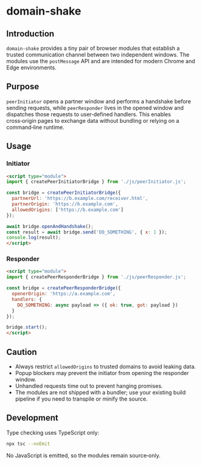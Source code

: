# domain-shake

## Introduction
`domain-shake` provides a tiny pair of browser modules that establish a trusted
communication channel between two independent windows. The modules use the
`postMessage` API and are intended for modern Chrome and Edge environments.

## Purpose
`peerInitiator` opens a partner window and performs a handshake before sending
requests, while `peerResponder` lives in the opened window and dispatches those
requests to user‑defined handlers. This enables cross‑origin pages to exchange
data without bundling or relying on a command‑line runtime.

## Usage
### Initiator
```html
<script type="module">
import { createPeerInitiatorBridge } from './js/peerInitiator.js';

const bridge = createPeerInitiatorBridge({
  partnerUrl: 'https://b.example.com/receiver.html',
  partnerOrigin: 'https://b.example.com',
  allowedOrigins: ['https://b.example.com']
});

await bridge.openAndHandshake();
const result = await bridge.send('DO_SOMETHING', { x: 1 });
console.log(result);
</script>
```

### Responder
```html
<script type="module">
import { createPeerResponderBridge } from './js/peerResponder.js';

const bridge = createPeerResponderBridge({
  openerOrigin: 'https://a.example.com',
  handlers: {
    DO_SOMETHING: async payload => ({ ok: true, got: payload })
  }
});

bridge.start();
</script>
```

## Caution
- Always restrict `allowedOrigins` to trusted domains to avoid leaking data.
- Popup blockers may prevent the initiator from opening the responder window.
- Unhandled requests time out to prevent hanging promises.
- The modules are not shipped with a bundler; use your existing build pipeline
  if you need to transpile or minify the source.

## Development
Type checking uses TypeScript only:

```bash
npx tsc --noEmit
```

No JavaScript is emitted, so the modules remain source‑only.
